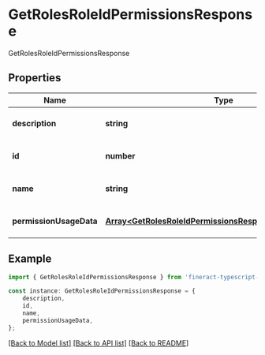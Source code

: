 # GetRolesRoleIdPermissionsResponse

GetRolesRoleIdPermissionsResponse

## Properties

Name | Type | Description | Notes
------------ | ------------- | ------------- | -------------
**description** | **string** |  | [optional] [default to undefined]
**id** | **number** |  | [optional] [default to undefined]
**name** | **string** |  | [optional] [default to undefined]
**permissionUsageData** | [**Array&lt;GetRolesRoleIdPermissionsResponsePermissionData&gt;**](GetRolesRoleIdPermissionsResponsePermissionData.md) |  | [optional] [default to undefined]

## Example

```typescript
import { GetRolesRoleIdPermissionsResponse } from 'fineract-typescript-client';

const instance: GetRolesRoleIdPermissionsResponse = {
    description,
    id,
    name,
    permissionUsageData,
};
```

[[Back to Model list]](../README.md#documentation-for-models) [[Back to API list]](../README.md#documentation-for-api-endpoints) [[Back to README]](../README.md)
